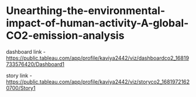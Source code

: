 # Unearthing-the-environmental-impact-of-human-activity-A-global-CO2-emission-analysis

dashboard link - https://public.tableau.com/app/profile/kaviya2442/viz/dashboardco2_16819733576420/Dashboard1

story link - https://public.tableau.com/app/profile/kaviya2442/viz/storyco2_16819721620700/Story1

